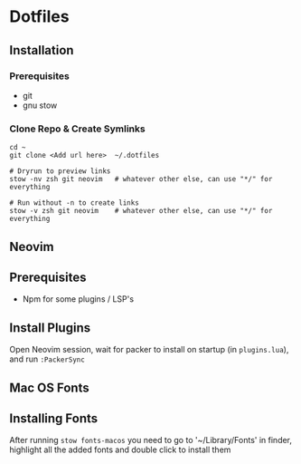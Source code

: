 # Dotfiles

## Installation

### Prerequisites
- git
- gnu stow

### Clone Repo & Create Symlinks
```
cd ~
git clone <Add url here>  ~/.dotfiles

# Dryrun to preview links
stow -nv zsh git neovim   # whatever other else, can use "*/" for everything

# Run without -n to create links
stow -v zsh git neovim    # whatever other else, can use "*/" for everything
```

## Neovim

## Prerequisites
- Npm for some plugins / LSP's

## Install Plugins
Open Neovim session, wait for packer to install on startup (in `plugins.lua`), and run `:PackerSync`

## Mac OS Fonts

## Installing Fonts
After running `stow fonts-macos` you need to go to '~/Library/Fonts' in finder, highlight all the added fonts and double click to install them
